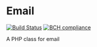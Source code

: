 # Email

[![Build Status](https://travis-ci.com/Nevermille/Email.svg?branch=master)](https://travis-ci.com/Nevermille/Email) [![BCH compliance](https://bettercodehub.com/edge/badge/Nevermille/Email?branch=master)](https://bettercodehub.com/)

A PHP class for email
